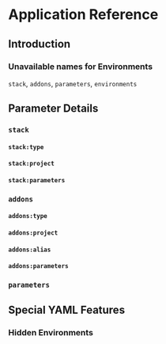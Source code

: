 # Application Reference

## Introduction

### Unavailable names for Environments

`stack`, `addons`, `parameters`, `environments`

## Parameter Details

### `stack`

#### `stack:type`

#### `stack:project`

#### `stack:parameters`

### `addons`

#### `addons:type`

#### `addons:project`

#### `addons:alias`

#### `addons:parameters`

### `parameters`

## Special YAML Features

### Hidden Environments